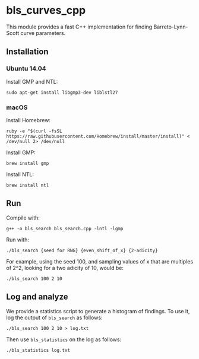 # bls_curves_cpp

This module provides a fast C++ implementation for finding Barreto-Lynn-Scott curve parameters.

## Installation

### Ubuntu 14.04

Install GMP and NTL:

```
sudo apt-get install libgmp3-dev liblstl27
```

### macOS

Install Homebrew:

```
ruby -e "$(curl -fsSL https://raw.githubusercontent.com/Homebrew/install/master/install)" < /dev/null 2> /dev/null
```

Install GMP:

```
brew install gmp
```

Install NTL:

```
brew install ntl
```

## Run

Compile with:

```
g++ -o bls_search bls_search.cpp -lntl -lgmp
```

Run with:

```
./bls_search {seed for RNG} {even_shift_of_x} {2-adicity}
```

For example, using the seed 100, and sampling values of x that are multiples of 2^2, looking for a two adicity of 10, would be:

```
./bls_search 100 2 10
```

## Log and analyze

We provide a statistics script to generate a histogram of findings. To use it, log the output of `bls_search` as follows:

```
./bls_search 100 2 10 > log.txt
```

Then use `bls_statistics` on the log as follows:

```
./bls_statistics log.txt
```
